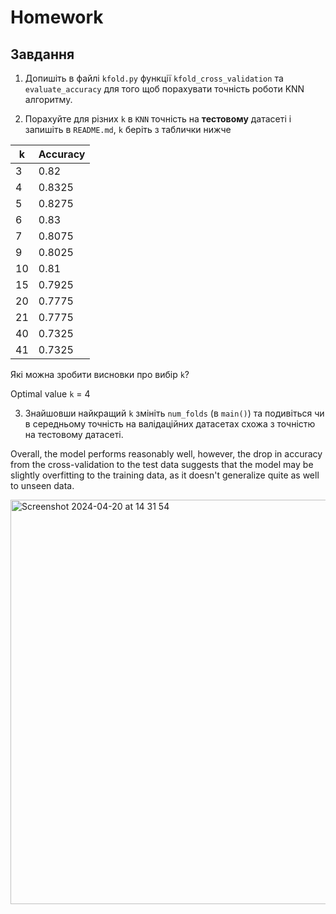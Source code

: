 # Homework

## Завдання

1. Допишіть в файлі `kfold.py` функції `kfold_cross_validation` та `evaluate_accuracy` для того щоб порахувати точність роботи KNN алгоритму.

2. Порахуйте для різних `k` в `KNN` точність на **тестовому** датасеті і запишіть в `README.md`, `k` беріть з таблички нижче

 k | Accuracy
---|----------
 3 | 0.82
 4 | 0.8325
 5 | 0.8275
 6 | 0.83
 7 | 0.8075
 9 | 0.8025
10 | 0.81
15 | 0.7925
20 | 0.7775
21 | 0.7775
40 | 0.7325
41 | 0.7325

Які можна зробити висновки про вибір `k`?

Optimal value `k` = 4 

3. Знайшовши найкращий `k` змініть `num_folds` (в `main()`) та подивіться чи в середньому точність на валідаційних датасетах схожа з точністю на тестовому датасеті.

Overall, the model performs reasonably well, however, the drop in accuracy 
from the cross-validation to the test data suggests that the model may be slightly 
overfitting to the training data, as it doesn't generalize quite as well to unseen data.

<img width="647" alt="Screenshot 2024-04-20 at 14 31 54" src="https://github.com/Ksushik/knn_hw/assets/14909496/17ca68c5-6817-45ad-95d8-4d6cba61307d">



